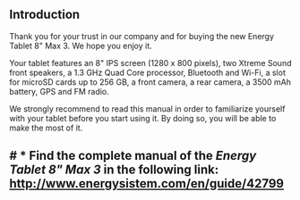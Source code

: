 
## Introduction

Thank you for your trust in our company and for buying the new Energy Tablet 8" Max 3. We hope you enjoy it.

Your tablet features an 8" IPS screen (1280 x 800 pixels), two Xtreme Sound front speakers, a 1.3 GHz Quad Core processor, Bluetooth and Wi-Fi, a slot for microSD cards up to 256 GB, a front camera, a rear camera, a 3500 mAh battery, GPS and FM radio.

We strongly recommend to read this manual in order to familiarize yourself with your tablet before you start using it. By doing so, you will be able to make the most of it.

## # <unique> * Find the complete manual of the *Energy Tablet 8" Max 3* in the following link: http://www.energysistem.com/en/guide/42799</unique>


